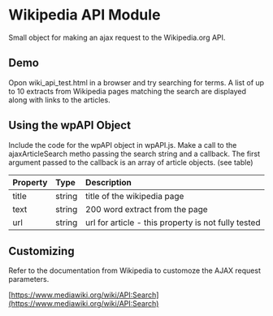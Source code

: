 # Wikipedia API Module
Small object for making an ajax request to the Wikipedia.org API.

## Demo
Opon wiki_api_test.html in a browser and try searching for terms. A
list of up to 10 extracts from Wikipedia pages matching the search
are displayed along with links to the articles.

## Using the wpAPI Object
Include the code for the wpAPI object in wpAPI.js. Make a call to the
ajaxArticleSearch metho passing the search string and a callback. The
first argument passed to the callback is an array of article objects.
(see table)

| Property   | Type      | Description
| -------    | :-------  | :-------                
| title      | string    | title of the wikipedia page
| text		 | string    | 200 word extract from the page
| url	     | string    | url for article - this property is not fully tested

## Customizing
Refer to the documentation from Wikipedia to customoze the AJAX
request parameters.

[https://www.mediawiki.org/wiki/API:Search](https://www.mediawiki.org/wiki/API:Search)
